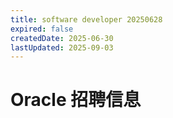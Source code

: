 ```yaml
---
title: software developer 20250628
expired: false
createdDate: 2025-06-30
lastUpdated: 2025-09-03
---
```


# Oracle 招聘信息

<JobPostingTable job-posting-json-path="oracle/data/software-developer-20250628" />